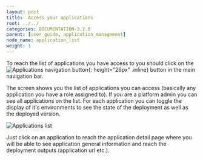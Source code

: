 ```yaml
---
layout: post
title:  Access your applications
root: ../../
categories: DOCUMENTATION-3.2.0
parent: [user_guide, application_management]
node_name: application_list
weight: 1
---
```


To reach the list of applications you have access to you should click on the ![Applications navigation button](../../images/3.2.0/user_guide/applications/app_menu.png){: height="26px" .inline} button in the main navigation bar.

The screen shows you the list of applications you can access (basically any application you have a role assigned to). If you are a platform admin you can see all applications on the list. For each application you can toggle the display of it's environments to see the state of the deployment as well as the deployed version.

![Applications list](../../images/3.2.0/user_guide/applications/application_list.png)

Just click on an application to reach the application detail page where you will be able to see application general information and reach the deployment outputs (application url etc.).
